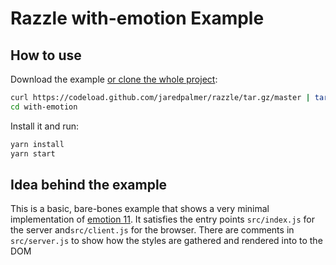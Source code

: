 # Razzle with-emotion Example

## How to use
Download the example [or clone the whole project](https://github.com/jaredpalmer/razzle.git):

```bash
curl https://codeload.github.com/jaredpalmer/razzle/tar.gz/master | tar -xz --strip=2 razzle-master/examples/with-emotion
cd with-emotion
```

Install it and run:

```bash
yarn install
yarn start
```

## Idea behind the example
This is a basic, bare-bones example that shows a very minimal implementation
of [emotion 11](https://github.com/emotion-js/emotion).
It satisfies the entry points `src/index.js` for the server and`src/client.js`
for the browser.
There are comments in `src/server.js` to show how the styles are gathered and
rendered into to the DOM
